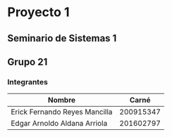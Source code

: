 # Proyecto 1
## Seminario de Sistemas 1
## Grupo 21

### Integrantes
|Nombre|Carné|
|--|--|
|Erick Fernando Reyes Mancilla|200915347|
|Edgar Arnoldo Aldana Arriola|201602797|
